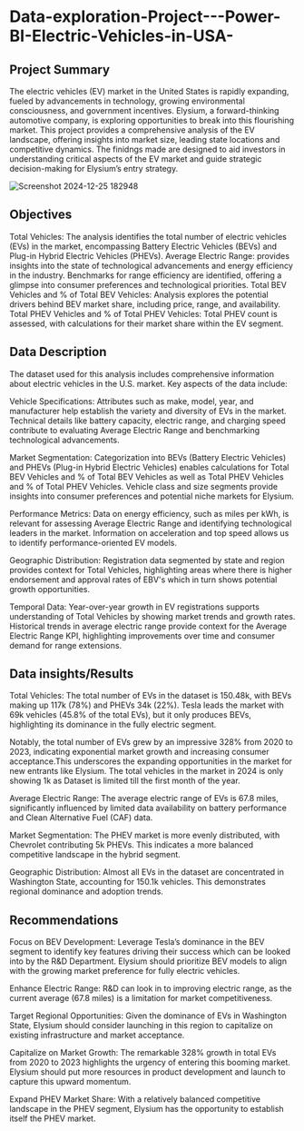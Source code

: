# Data-exploration-Project---Power-BI-Electric-Vehicles-in-USA-

## Project Summary

The electric vehicles (EV) market in the United States is rapidly expanding, fueled by advancements in technology, growing environmental consciousness, and government incentives. Elysium, a forward-thinking automotive company, is exploring opportunities to break into this flourishing market. This project provides a comprehensive analysis of the EV landscape, offering insights into market size, leading state locations and competitive dynamics. The finidngs made are designed to aid investors in understanding critical aspects of the EV market and guide strategic decision-making for Elysium’s entry strategy.

![Screenshot 2024-12-25 182948](https://github.com/user-attachments/assets/008620c1-508b-4689-b8a8-05fba5202a1b)


## Objectives 
Total Vehicles: The analysis identifies the total number of electric vehicles (EVs) in the market, encompassing Battery Electric Vehicles (BEVs) and Plug-in Hybrid Electric Vehicles (PHEVs).
Average Electric Range: provides insights into the state of technological advancements and energy efficiency in the industry. Benchmarks for range efficiency are identified, offering a glimpse into consumer preferences and technological priorities.
Total BEV Vehicles and % of Total BEV Vehicles: Analysis explores the potential drivers behind BEV market share, including price, range, and availability.
Total PHEV Vehicles and % of Total PHEV Vehicles: Total PHEV count is assessed, with calculations for their market share within the EV segment.

## Data Description 
The dataset used for this analysis includes comprehensive information about electric vehicles in the U.S. market. Key aspects of the data include:

Vehicle Specifications:
Attributes such as make, model, year, and manufacturer help establish the variety and diversity of EVs in the market.
Technical details like battery capacity, electric range, and charging speed contribute to evaluating Average Electric Range and benchmarking technological advancements.

Market Segmentation:
Categorization into BEVs (Battery Electric Vehicles) and PHEVs (Plug-in Hybrid Electric Vehicles) enables calculations for Total BEV Vehicles and % of Total BEV Vehicles as well as Total PHEV Vehicles and % of Total PHEV Vehicles.
Vehicle class and size segments provide insights into consumer preferences and potential niche markets for Elysium.

Performance Metrics:
Data on energy efficiency, such as miles per kWh, is relevant for assessing Average Electric Range and identifying technological leaders in the market.
Information on acceleration and top speed allows us to identify performance-oriented EV models.

Geographic Distribution:
Registration data segmented by state and region provides context for Total Vehicles, highlighting areas where there is higher endorsement and approval rates of EBV's which in turn shows potential growth opportunities.

Temporal Data:
Year-over-year growth in EV registrations supports understanding of Total Vehicles by showing market trends and growth rates.
Historical trends in average electric range provide context for the Average Electric Range KPI, highlighting improvements over time and consumer demand for range extensions.



## Data insights/Results  

Total Vehicles:
The total number of EVs in the dataset is 150.48k, with BEVs making up 117k (78%) and PHEVs 34k (22%).
Tesla leads the market with 69k vehicles (45.8% of the total EVs), but it only produces BEVs, highlighting its dominance in the fully electric segment.

Notably, the total number of EVs grew by an impressive 328% from 2020 to 2023, indicating exponential market growth and increasing consumer acceptance.This underscores the expanding opportunities in the market for new entrants like Elysium. The total vehicles in the market in 2024 is only showing 1k as Dataset is limited till the first month of the year. 

Average Electric Range:
The average electric range of EVs is 67.8 miles, significantly influenced by limited data availability on battery performance and Clean Alternative Fuel (CAF) data.

Market Segmentation:
The PHEV market is more evenly distributed, with Chevrolet contributing 5k PHEVs. This indicates a more balanced competitive landscape in the hybrid segment.

Geographic Distribution:
Almost all EVs in the dataset are concentrated in Washington State, accounting for 150.1k vehicles. This demonstrates regional dominance and adoption trends.

## Recommendations
Focus on BEV Development:
Leverage Tesla’s dominance in the BEV segment to identify key features driving their success which can be looked into by the R&D Department. Elysium should prioritize BEV models to align with the growing market preference for fully electric vehicles.

Enhance Electric Range:
R&D can look in to improving electric range, as the current average (67.8 miles) is a limitation for market competitiveness. 

Target Regional Opportunities:
Given the dominance of EVs in Washington State, Elysium should consider launching in this region to capitalize on existing infrastructure and market acceptance.

Capitalize on Market Growth:
The remarkable 328% growth in total EVs from 2020 to 2023 highlights the urgency of entering this booming market. Elysium should put more resources in product development and launch to capture this upward momentum.

Expand PHEV Market Share:
With a relatively balanced competitive landscape in the PHEV segment, Elysium has the opportunity to establish itself the PHEV market.






